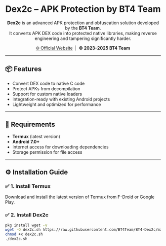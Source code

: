 <h1 align="center">Dex2c – APK Protection by BT4 Team</h1>

<p align="center">
  <b>Dex2c</b> is an advanced APK protection and obfuscation solution developed by the <b>BT4 Team</b>.<br>
  It converts APK DEX code into protected native libraries, making reverse engineering and tampering significantly harder.
</p>

<p align="center">
  <a href="https://bt4team.com">🌐 Official Website</a> &nbsp;|&nbsp;
  <b>© 2023–2025 BT4 Team</b>
</p>

<hr>

<h2>📦 Features</h2>

<ul>
  <li>Convert DEX code to native C code</li>
  <li>Protect APKs from decompilation</li>
  <li>Support for custom native loaders</li>
  <li>Integration-ready with existing Android projects</li>
  <li>Lightweight and optimized for performance</li>
</ul>

<hr>

<h2>📲 Requirements</h2>

<ul>
  <li><b>Termux</b> (latest version)</li>
  <li><b>Android 7.0+</b></li>
  <li>Internet access for downloading dependencies</li>
  <li>Storage permission for file access</li>
</ul>

<hr>

<h2>⚙️ Installation Guide</h2>

<h3>✅ 1. Install Termux</h3>
<p>Download and install the latest version of Termux from F-Droid or Google Play.</p>

<h3>✅ 2. Install Dex2c</h3>

```bash
pkg install wget -y
wget -O dex2c.sh https://raw.githubusercontent.com/BT4Team/BT4-Dex2c/main/dex2c.sh
chmod +x dex2c.sh
./dex2c.sh
```